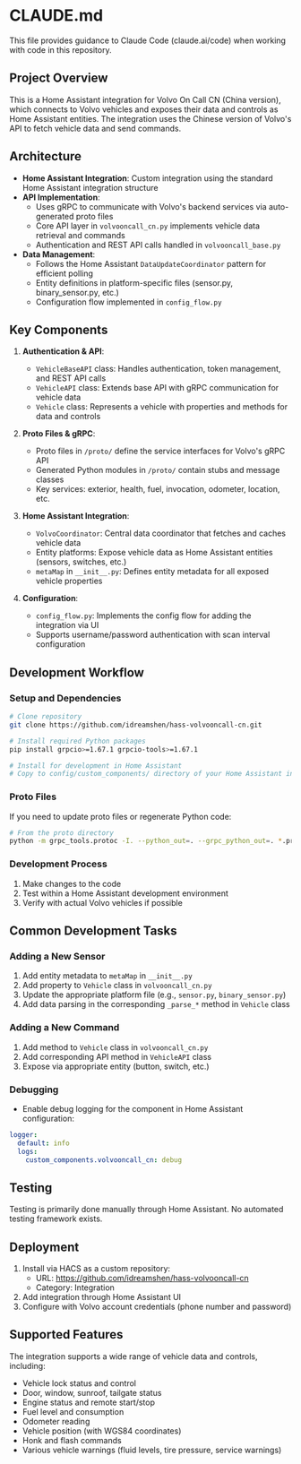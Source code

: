 # CLAUDE.md

This file provides guidance to Claude Code (claude.ai/code) when working with code in this repository.

## Project Overview
This is a Home Assistant integration for Volvo On Call CN (China version), which connects to Volvo vehicles and exposes their data and controls as Home Assistant entities. The integration uses the Chinese version of Volvo's API to fetch vehicle data and send commands.

## Architecture
- **Home Assistant Integration**: Custom integration using the standard Home Assistant integration structure
- **API Implementation**: 
  - Uses gRPC to communicate with Volvo's backend services via auto-generated proto files
  - Core API layer in `volvooncall_cn.py` implements vehicle data retrieval and commands
  - Authentication and REST API calls handled in `volvooncall_base.py`
- **Data Management**:
  - Follows the Home Assistant `DataUpdateCoordinator` pattern for efficient polling
  - Entity definitions in platform-specific files (sensor.py, binary_sensor.py, etc.)
  - Configuration flow implemented in `config_flow.py`

## Key Components
1. **Authentication & API**:
   - `VehicleBaseAPI` class: Handles authentication, token management, and REST API calls
   - `VehicleAPI` class: Extends base API with gRPC communication for vehicle data
   - `Vehicle` class: Represents a vehicle with properties and methods for data and controls

2. **Proto Files & gRPC**:
   - Proto files in `/proto/` define the service interfaces for Volvo's gRPC API
   - Generated Python modules in `/proto/` contain stubs and message classes
   - Key services: exterior, health, fuel, invocation, odometer, location, etc.

3. **Home Assistant Integration**:
   - `VolvoCoordinator`: Central data coordinator that fetches and caches vehicle data
   - Entity platforms: Expose vehicle data as Home Assistant entities (sensors, switches, etc.)
   - `metaMap` in `__init__.py`: Defines entity metadata for all exposed vehicle properties

4. **Configuration**:
   - `config_flow.py`: Implements the config flow for adding the integration via UI
   - Supports username/password authentication with scan interval configuration

## Development Workflow

### Setup and Dependencies
```bash
# Clone repository
git clone https://github.com/idreamshen/hass-volvooncall-cn.git

# Install required Python packages
pip install grpcio>=1.67.1 grpcio-tools>=1.67.1

# Install for development in Home Assistant
# Copy to config/custom_components/ directory of your Home Assistant installation
```

### Proto Files
If you need to update proto files or regenerate Python code:

```bash
# From the proto directory
python -m grpc_tools.protoc -I. --python_out=. --grpc_python_out=. *.proto
```

### Development Process
1. Make changes to the code
2. Test within a Home Assistant development environment
3. Verify with actual Volvo vehicles if possible

## Common Development Tasks

### Adding a New Sensor
1. Add entity metadata to `metaMap` in `__init__.py`
2. Add property to `Vehicle` class in `volvooncall_cn.py`
3. Update the appropriate platform file (e.g., `sensor.py`, `binary_sensor.py`)
4. Add data parsing in the corresponding `_parse_*` method in `Vehicle` class

### Adding a New Command
1. Add method to `Vehicle` class in `volvooncall_cn.py`
2. Add corresponding API method in `VehicleAPI` class
3. Expose via appropriate entity (button, switch, etc.)

### Debugging
- Enable debug logging for the component in Home Assistant configuration:
```yaml
logger:
  default: info
  logs:
    custom_components.volvooncall_cn: debug
```

## Testing
Testing is primarily done manually through Home Assistant. No automated testing framework exists.

## Deployment
1. Install via HACS as a custom repository:
   - URL: https://github.com/idreamshen/hass-volvooncall-cn
   - Category: Integration
2. Add integration through Home Assistant UI
3. Configure with Volvo account credentials (phone number and password)

## Supported Features
The integration supports a wide range of vehicle data and controls, including:
- Vehicle lock status and control
- Door, window, sunroof, tailgate status
- Engine status and remote start/stop
- Fuel level and consumption
- Odometer reading
- Vehicle position (with WGS84 coordinates)
- Honk and flash commands
- Various vehicle warnings (fluid levels, tire pressure, service warnings)